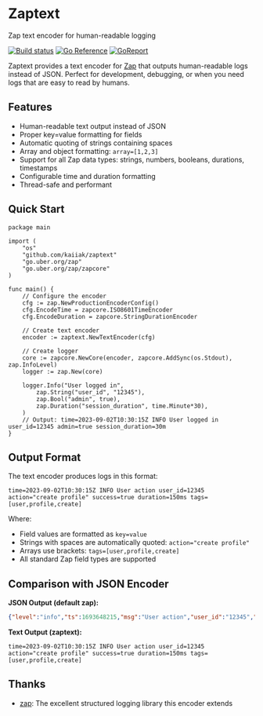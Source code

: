 # Zaptext
Zap text encoder for human-readable logging

[![Build status](https://github.com/kaiiak/zaptext/workflows/build/badge.svg)](https://github.com/kaiiak/zaptext/actions)
[![Go Reference](https://pkg.go.dev/badge/github.com/kaiiak/zaptext.svg)](https://pkg.go.dev/github.com/kaiiak/zaptext)
[![GoReport](https://goreportcard.com/badge/github.com/kaiiak/zaptext)](https://goreportcard.com/report/github.com/kaiiak/zaptext)

Zaptext provides a text encoder for [Zap](https://github.com/uber-go/zap) that outputs human-readable logs instead of JSON. Perfect for development, debugging, or when you need logs that are easy to read by humans.

## Features

- Human-readable text output instead of JSON
- Proper key=value formatting for fields  
- Automatic quoting of strings containing spaces
- Array and object formatting: `array=[1,2,3]`
- Support for all Zap data types: strings, numbers, booleans, durations, timestamps
- Configurable time and duration formatting
- Thread-safe and performant

## Quick Start

```golang
package main

import (
    "os"
    "github.com/kaiiak/zaptext"
    "go.uber.org/zap"
    "go.uber.org/zap/zapcore"
)

func main() {
    // Configure the encoder
    cfg := zap.NewProductionEncoderConfig()
    cfg.EncodeTime = zapcore.ISO8601TimeEncoder
    cfg.EncodeDuration = zapcore.StringDurationEncoder
    
    // Create text encoder
    encoder := zaptext.NewTextEncoder(cfg)
    
    // Create logger
    core := zapcore.NewCore(encoder, zapcore.AddSync(os.Stdout), zap.InfoLevel)
    logger := zap.New(core)
    
    logger.Info("User logged in",
        zap.String("user_id", "12345"),
        zap.Bool("admin", true),
        zap.Duration("session_duration", time.Minute*30),
    )
    // Output: time=2023-09-02T10:30:15Z INFO User logged in user_id=12345 admin=true session_duration=30m
}
```

## Output Format

The text encoder produces logs in this format:
```
time=2023-09-02T10:30:15Z INFO User action user_id=12345 action="create profile" success=true duration=150ms tags=[user,profile,create]
```

Where:
- Field values are formatted as `key=value`
- Strings with spaces are automatically quoted: `action="create profile"`
- Arrays use brackets: `tags=[user,profile,create]`
- All standard Zap field types are supported

## Comparison with JSON Encoder

**JSON Output (default zap):**
```json
{"level":"info","ts":1693648215,"msg":"User action","user_id":"12345","action":"create profile","success":true,"duration":150000000,"tags":["user","profile","create"]}
```

**Text Output (zaptext):**
```
time=2023-09-02T10:30:15Z INFO User action user_id=12345 action="create profile" success=true duration=150ms tags=[user,profile,create]
```

## Thanks

- [zap](https://github.com/uber-go/zap): The excellent structured logging library this encoder extends